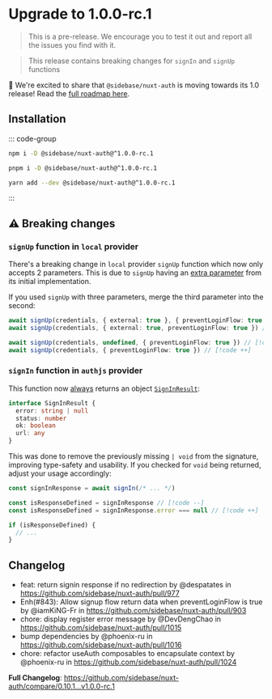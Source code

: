 # Upgrade to 1.0.0-rc.1

> This is a pre-release. We encourage you to test it out and report all the issues you find with it.

> This release contains breaking changes for `signIn` and `signUp` functions

🎉 We're excited to share that `@sidebase/nuxt-auth` is moving towards its 1.0 release! Read the [full roadmap here](https://github.com/sidebase/nuxt-auth/issues/1028).

## Installation

::: code-group

```bash [npm]
npm i -D @sidebase/nuxt-auth@^1.0.0-rc.1
```

```bash [pnpm]
pnpm i -D @sidebase/nuxt-auth@^1.0.0-rc.1
```

```bash [yarn]
yarn add --dev @sidebase/nuxt-auth@^1.0.0-rc.1
```

:::

## :warning: Breaking changes

### `signUp` function in `local` provider
There's a breaking change in `local` provider `signUp` function which now only accepts 2 parameters. This is due to `signUp` having an [extra parameter](https://github.com/sidebase/nuxt-auth/blob/4b3a5904c9e0d3bce6a6334bf4a463d4835d4a48/src/runtime/composables/local/useAuth.ts#L170) from its initial implementation.

If you used `signUp` with three parameters, merge the third parameter into the second:
```ts diff
await signUp(credentials, { external: true }, { preventLoginFlow: true }) // [!code --]
await signUp(credentials, { external: true, preventLoginFlow: true }) // [!code ++]

await signUp(credentials, undefined, { preventLoginFlow: true }) // [!code --]
await signUp(credentials, { preventLoginFlow: true }) // [!code ++]
```

### `signIn` function in `authjs` provider
This function now [always](https://github.com/sidebase/nuxt-auth/blob/07199b1ccf74577890cab224c2782c7f88a9a9b6/src/runtime/composables/authjs/useAuth.ts#L90) returns an object [`SignInResult`](https://github.com/sidebase/nuxt-auth/blob/07199b1ccf74577890cab224c2782c7f88a9a9b6/src/runtime/composables/authjs/useAuth.ts#L29-L34):

```ts
interface SignInResult {
  error: string | null
  status: number
  ok: boolean
  url: any
}
```

This was done to remove the previously missing `| void` from the signature, improving type-safety and usability. If you checked for `void` being returned, adjust your usage accordingly:

```ts diff
const signInResponse = await signIn(/* ... */)

const isResponseDefined = signInResponse // [!code --]
const isResponseDefined = signInResponse.error === null // [!code ++]

if (isResponseDefined) {
  // ...
}
```

## Changelog

* feat: return signin response if no redirection by @despatates in https://github.com/sidebase/nuxt-auth/pull/977
* Enh(#843): Allow signup flow return data when preventLoginFlow is true by @iamKiNG-Fr in https://github.com/sidebase/nuxt-auth/pull/903
* chore: display register error message by @DevDengChao in https://github.com/sidebase/nuxt-auth/pull/1015
* bump dependencies by @phoenix-ru in https://github.com/sidebase/nuxt-auth/pull/1016
* chore: refactor useAuth composables to encapsulate context by @phoenix-ru in https://github.com/sidebase/nuxt-auth/pull/1024

**Full Changelog**: https://github.com/sidebase/nuxt-auth/compare/0.10.1...v1.0.0-rc.1
